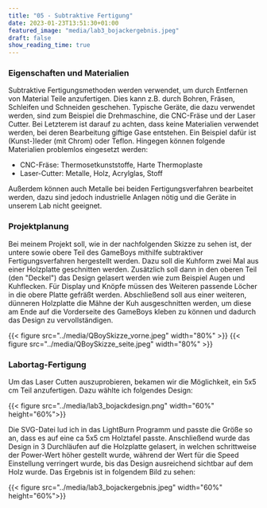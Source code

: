 ```yaml
---
title: "05 - Subtraktive Fertigung"
date: 2023-01-23T13:51:30+01:00
featured_image: "media/lab3_bojackergebnis.jpeg"
draft: false
show_reading_time: true
---
```


### Eigenschaften und Materialien

Subtraktive Fertigungsmethoden werden verwendet, um durch Entfernen von Material Teile anzufertigen. Dies kann z.B. durch Bohren, Fräsen, Schleifen und Schneiden geschehen. Typische Geräte, die dazu verwendet werden, sind zum Beispiel die Drehmaschine, die CNC-Fräse und der Laser Cutter. Bei Letzterem ist darauf zu achten, dass keine Materialien verwendet werden, bei deren Bearbeitung giftige Gase entstehen. Ein Beispiel dafür ist (Kunst-)leder (mit Chrom) oder Teflon. Hingegen können folgende Materialien problemlos eingesetzt werden:
- CNC-Fräse: Thermosetkunststoffe, Harte Thermoplaste
- Laser-Cutter: Metalle, Holz, Acrylglas, Stoff

Außerdem können auch Metalle bei beiden Fertigungsverfahren bearbeitet werden, dazu sind jedoch industrielle Anlagen nötig und die Geräte in unserem Lab nicht geeignet.


### Projektplanung

Bei meinem Projekt soll, wie in der nachfolgenden Skizze zu sehen ist, der untere sowie obere Teil des GameBoys mithilfe subtraktiver Fertigungsverfahren hergestellt werden. Dazu soll die Kuhform zwei Mal aus einer Holzplatte geschnitten werden. Zusätzlich soll dann in den oberen Teil (den "Deckel") das Design gelasert werden wie zum Beispiel Augen und Kuhflecken. Für Display und Knöpfe müssen des Weiteren passende Löcher in die obere Platte gefräßt werden. Abschließend soll aus einer weiteren, dünneren Holzplatte die Mähne der Kuh ausgeschnitten werden, um diese am Ende auf die Vorderseite des GameBoys kleben zu können und dadurch das Design zu vervollständigen.

{{< figure src="../media/QBoySkizze_vorne.jpeg"  width="80%" >}}
{{< figure src="../media/QBoySkizze_seite.jpeg"  width="80%" >}}

### Labortag-Fertigung

Um das Laser Cutten auszuprobieren, bekamen wir die Möglichkeit, ein 5x5 cm Teil anzufertigen. Dazu wählte ich folgendes Design:

{{< figure src="../media/lab3_bojackdesign.png"  width="60%" height="60%">}}

Die SVG-Datei lud ich in das LightBurn Programm und passte die Größe so an, dass es auf eine ca 5x5 cm Holztafel passte. Anschließend wurde das Design in 3 Durchläufen auf die Holzplatte gelasert, in welchen schrittweise der Power-Wert höher gestellt wurde, während der Wert für die Speed Einstellung verringert wurde, bis das Design ausreichend sichtbar auf dem Holz wurde. Das Ergebnis ist in folgendem Bild zu sehen:

{{< figure src="../media/lab3_bojackergebnis.jpeg"  width="60%" height="60%">}}